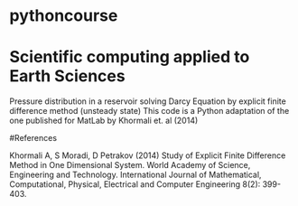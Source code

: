 # pythoncourse
# Scientific computing applied to Earth Sciences

Pressure distribution in a reservoir solving Darcy Equation by explicit finite difference method (unsteady state) 
This code is a Python adaptation of the one published for MatLab by Khormali et. al (2014)


#References

Khormali A, S Moradi, D Petrakov (2014) Study of Explicit Finite Difference Method in One Dimensional System. World Academy of Science, Engineering and Technology. International Journal of Mathematical, Computational, Physical, Electrical and Computer Engineering 8(2): 399-403.
